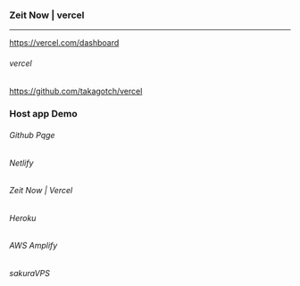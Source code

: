 ### Zeit Now | vercel
---
https://vercel.com/dashboard


###### vercel
https://github.com/takagotch/vercel

### Host app Demo
###### Github Pqge
###### Netlify 
###### Zeit Now | Vercel
###### Heroku
###### AWS Amplify
###### sakuraVPS


```
```

```
```

```
```

